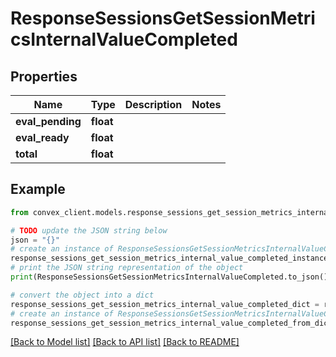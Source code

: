# ResponseSessionsGetSessionMetricsInternalValueCompleted


## Properties

Name | Type | Description | Notes
------------ | ------------- | ------------- | -------------
**eval_pending** | **float** |  | 
**eval_ready** | **float** |  | 
**total** | **float** |  | 

## Example

```python
from convex_client.models.response_sessions_get_session_metrics_internal_value_completed import ResponseSessionsGetSessionMetricsInternalValueCompleted

# TODO update the JSON string below
json = "{}"
# create an instance of ResponseSessionsGetSessionMetricsInternalValueCompleted from a JSON string
response_sessions_get_session_metrics_internal_value_completed_instance = ResponseSessionsGetSessionMetricsInternalValueCompleted.from_json(json)
# print the JSON string representation of the object
print(ResponseSessionsGetSessionMetricsInternalValueCompleted.to_json())

# convert the object into a dict
response_sessions_get_session_metrics_internal_value_completed_dict = response_sessions_get_session_metrics_internal_value_completed_instance.to_dict()
# create an instance of ResponseSessionsGetSessionMetricsInternalValueCompleted from a dict
response_sessions_get_session_metrics_internal_value_completed_from_dict = ResponseSessionsGetSessionMetricsInternalValueCompleted.from_dict(response_sessions_get_session_metrics_internal_value_completed_dict)
```
[[Back to Model list]](../README.md#documentation-for-models) [[Back to API list]](../README.md#documentation-for-api-endpoints) [[Back to README]](../README.md)



